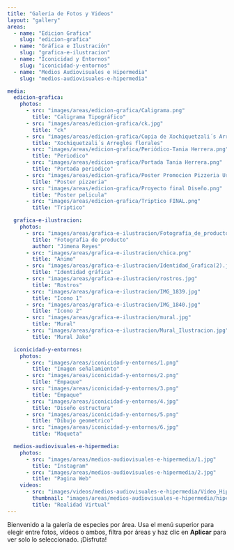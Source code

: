 ```yaml
---
title: "Galería de Fotos y Videos"
layout: "gallery"
areas:
  - name: "Edicion Grafica"
    slug: "edicion-grafica"
  - name: "Gráfica e Ilustración"
    slug: "grafica-e-ilustracion"
  - name: "Iconicidad y Entornos"
    slug: "iconicidad-y-entornos"
  - name: "Medios Audiovisuales e Hipermedia"
    slug: "medios-audiovisuales-e-hipermedia"

media:
  edicion-grafica:
    photos:
      - src: "images/areas/edicion-grafica/Caligrama.png"
        title: "Caligrama Tipográfico"
      - src: "images/areas/edicion-grafica/ck.jpg"
        title: "ck"
      - src: "images/areas/edicion-grafica/Copia de Xochiquetzali´s Arreglos florales (1).jpeg"
        title: "Xochiquetzali´s Arreglos florales"
      - src: "images/areas/edicion-grafica/Periódico-Tania Herrera.png"
        title: "Periodico"
      - src: "images/areas/edicion-grafica/Portada Tania Herrera.png"
        title: "Portada periodico"
      - src: "images/areas/edicion-grafica/Poster Promocion Pizzeria Urbano Negro y Naranja.png"
        title: "Poster pizzeria"
      - src: "images/areas/edicion-grafica/Proyecto final Diseño.png"
        title: "Poster pelicula"
      - src: "images/areas/edicion-grafica/Triptico FINAL.png"
        title: "Triptico"

  grafica-e-ilustracion:
    photos:
      - src: "images/areas/grafica-e-ilustracion/Fotografía_de_producto_Jimena_Reyes.jpg"
        title: "Fotografia de producto"
        author: "Jimena Reyes"
      - src: "images/areas/grafica-e-ilustracion/chica.png"
        title: "Anime"
      - src: "images/areas/grafica-e-ilustracion/Identidad_Grafica(2).jpeg"
        title: "Identidad gráfica"
      - src: "images/areas/grafica-e-ilustracion/rostros.jpg"
        title: "Rostros"
      - src: "images/areas/grafica-e-ilustracion/IMG_1839.jpg"
        title: "Icono 1"
      - src: "images/areas/grafica-e-ilustracion/IMG_1840.jpg"
        title: "Icono 2"
      - src: "images/areas/grafica-e-ilustracion/mural.jpg"
        title: "Mural"
      - src: "images/areas/grafica-e-ilustracion/Mural_Ilustracion.jpg"
        title: "Mural Jake"

  iconicidad-y-entornos:
    photos:
      - src: "images/areas/iconicidad-y-entornos/1.png"
        title: "Imagen señalamiento"
      - src: "images/areas/iconicidad-y-entornos/2.png"
        title: "Empaque" 
      - src: "images/areas/iconicidad-y-entornos/3.png"
        title: "Empaque" 
      - src: "images/areas/iconicidad-y-entornos/4.jpg"
        title: "Diseño estructura" 
      - src: "images/areas/iconicidad-y-entornos/5.png"
        title: "Dibujo geometrico" 
      - src: "images/areas/iconicidad-y-entornos/6.jpg"
        title: "Maqueta" 

  medios-audiovisuales-e-hipermedia:
    photos:
      - src: "images/areas/medios-audiovisuales-e-hipermedia/1.jpg"
        title: "Instagram"
      - src: "images/areas/medios-audiovisuales-e-hipermedia/2.jpg"
        title: "Pagina Web"
    videos:
      - src: "images/videos/medios-audiovisuales-e-hipermedia/Vídeo_Hipermedia_VR.mp4"
        thumbnail: "images/areas/medios-audiovisuales-e-hipermedia/hiper.png"
        title: "Realidad Virtual"
---
```


Bienvenido a la galería de especies por área. Usa el menú superior para elegir entre fotos, vídeos o ambos, filtra por áreas y haz clic en **Aplicar** para ver solo lo seleccionado. ¡Disfruta!
